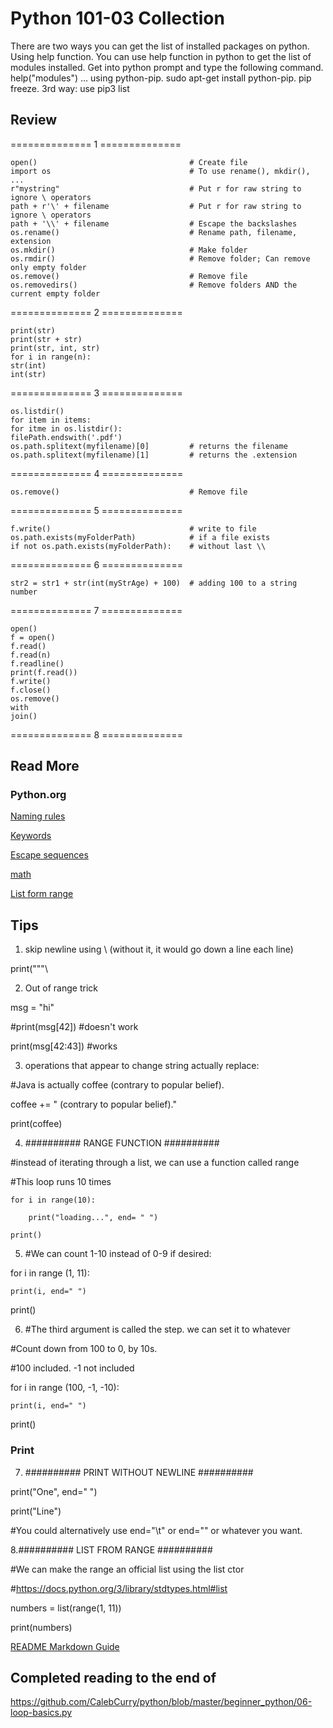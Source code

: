 # Python 101-03 Collection

There are two ways you can get the list of installed packages on python.
Using help function. You can use help function in python to get the list of modules installed. Get into python prompt and type the following command. help("modules") ...
using python-pip. sudo apt-get install python-pip. pip freeze.
3rd way: use pip3 list


## Review
============== 1 ==============

    open()                                  # Create file
    import os                               # To use rename(), mkdir(), ...
    r"mystring"                             # Put r for raw string to ignore \ operators
    path + r'\' + filename                  # Put r for raw string to ignore \ operators
    path + '\\' + filename                  # Escape the backslashes
    os.rename()                             # Rename path, filename, extension
    os.mkdir()                              # Make folder
    os.rmdir()                              # Remove folder; Can remove only empty folder
    os.remove()                             # Remove file
    os.removedirs()                         # Remove folders AND the current empty folder 

============== 2 ==============

    print(str)
    print(str + str)
    print(str, int, str)
    for i in range(n):
    str(int)
    int(str)

============== 3 ==============

    os.listdir()
    for item in items:
    for itme in os.listdir():
    filePath.endswith('.pdf')
    os.path.splitext(myfilename)[0]         # returns the filename
    os.path.splitext(myfilename)[1]         # returns the .extension

============== 4 ==============

    os.remove()                             # Remove file

============== 5 ==============

    f.write()                               # write to file
    os.path.exists(myFolderPath)            # if a file exists
    if not os.path.exists(myFolderPath):    # without last \\

============== 6 ==============

    str2 = str1 + str(int(myStrAge) + 100)  # adding 100 to a string number

============== 7 ==============

    open()
    f = open()
    f.read()
    f.read(n)
    f.readline()
    print(f.read())
    f.write()
    f.close()
    os.remove()
    with
    join()

============== 8 ==============    

## Read More
### Python.org

[Naming rules](https://www.python.org/dev/peps/pep-0008/#function-and-variable-names "Naming Rules")

[Keywords](https://docs.python.org/3/reference/lexical_analysis.html#keywords)

[Escape sequences](https://docs.python.org/2.0/ref/strings.html)

[math](https://docs.python.org/3/library/math.html)

[List form range](https://docs.python.org/3/library/stdtypes.html#list)


## Tips
1. skip newline using \ (without it, it would go down a line each line)

print("""\

2. Out of range trick

msg = "hi"

#print(msg[42]) #doesn't work

print(msg[42:43]) #works 


3. operations that appear to change string actually replace:

#Java is actually coffee (contrary to popular belief).

coffee += " (contrary to popular belief)."

print(coffee)


4. ########## RANGE FUNCTION ##########

#instead of iterating through a list, we can use a function called range

#This loop runs 10 times

    for i in range(10):

        print("loading...", end= " ")

    print()


5. #We can count 1-10 instead of 0-9 if desired:

for i in range (1, 11):

    print(i, end=" ")

print()


6. #The third argument is called the step. we can set it to whatever

#Count down from 100 to 0, by 10s.

#100 included. -1 not included

for i in range (100, -1, -10):

    print(i, end=" ")

print()


### Print
7. ########## PRINT WITHOUT NEWLINE ##########

print("One", end=" ")

print("Line")

#You could alternatively use end="\t" or end="" or whatever you want.


8.########## LIST FROM RANGE ##########

#We can make the range an official list using the list ctor

#https://docs.python.org/3/library/stdtypes.html#list

numbers = list(range(1, 11))

print(numbers)




[README Markdown Guide](https://github.com/adam-p/markdown-here/wiki/Markdown-Cheatsheet)

## Completed reading to the end of 
https://github.com/CalebCurry/python/blob/master/beginner_python/06-loop-basics.py
